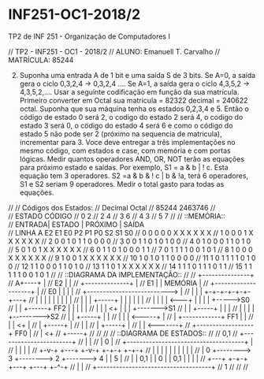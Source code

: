 # INF251-OC1-2018/2
TP2 de INF 251 - Organização de Computadores I

// TP2 - INF251 - OC1 - 2018/2
// ALUNO: Emanuell T. Carvalho
// MATRÍCULA: 85244

2) Suponha uma entrada A de 1 bit e uma saída S de 3 bits. Se A=0, a saída gera o ciclo 0,3,2,4 → 0,3,2,4 …. Se A=1, a saída gera o ciclo 4,3,5,2 → 4,3,5,2,.... 
Usar a seguinte codificação em função da sua matricula. Primeiro converter em Octal sua matricula = 82322 decimal = 240622 octal. Suponha que sua máquina tenha os estados 0,2,3,4 e 5. Então o código de estado 0 será 2, o codigo do estado 2 será 4, o codigo do estado 3 será  0, o código do estado 4 será 6 e como o código do estado 5 não pode ser 2 (próximo na sequencia de matricula), incrementar para 3.  Voce deve entregar a três implementações no mesmo código, com estados e case, com memória e com portas lógicas. Medir quantos operadores AND, OR, NOT terão as equações para próximo estado e saídas. Por exemplo,  S1 = a & b | ! c. Esta equação tem 3 operadores. S2 =a & b &  ! c | b & !a, terá 6 operadores, S1 e S2 seriam 9 operadores. Medir o total gasto para todas as equações.

//
//  Códigos dos Estados:
//  Decimal	    Octal
//  85244	    2463746
//  	
//  ESTADO	CÓDIGO
//    0	      2
//    2 	  4
//    3	      6
//    4	      3
//    5	      7
//
//      	::MEMÓRIA::									
//  	ENTRADA|  ESTADO   |  PRÓXIMO  |  SAÍDA		
//  LINHA	A	E2	E1	E0	P2	P1	P0	S2	S1	S0
//    0	    0	0	0	0	X	X	X	X	X	X
//    1	    0	0	0	1	X	X	X	X	X	X
//    2	    0	0	1	0	1	1	0	0	0	0
//    3	    0	0	1	1	0	1	0	1	0	0
//    4	    0	1	0	0	0	1	1	0	1	0
//    5	    0	1	0	1	X	X	X	X	X	X
//    6	    0	1	1	0	1	0	0	0	1	1
//    7	    0	1	1	1	1	0	0	1	0	1
//    8	    1	0	0	0	X	X	X	X	X	X
//    9	    1	0	0	1	X	X	X	X	X	X
//   10	    1	0	1	0	1	1	0	0	0	0
//   11	    1	0	1	1	1	1	0	1	0	0
//   12	    1	1	0	0	0	1	1	0	1	0
//   13	    1	1	0	1	X	X	X	X	X	X
//   14	    1	1	1	0	1	1	1	0	1	1
//   15	    1	1	1	1	1	0	0	1	0	1
//
//      ::DIAGRAMA DA IMPLEMENTAÇÃO::
//
//                             +---------------+
//                       A+----+               |
//               E2            |               |
//              +--------------+               |
//         E1   |              |    MEMÓRIA    |
//        +--------------------+               |
//   E0   |     |              |               |
//  +-------------------------->               |
//  |     |     |              +-+-+-+-+-+-+---+
//  |     |     |                | | | | | |
//  |     |     |      +-----+   | | | | | |
//  |     |     |      |     <---+ | | | | +----->S0
//  |     |     +------+ FF2 |     | | | |
//  |     |            |    <+     | | | +------->S1
//  |     |            +-----+     | | |
//  |     |                        | | +--------->S2
//  |     |            +-----+     | |
//  |     |            |     <-----+ |
//  |     +------------+ FF1 |       |
//  |                  |    <+       |
//  |                  +-----+       |
//  |                                |
//  |                  +-----+       |
//  |                  |     <-------+
//  +------------------+ FF0 |
//                     |    <+
//                     +-----+
//
//
//
//      ::DIAGRAMA DE ESTADOS::
//
//                                                0,1
//                              +-----------------------+
//                              |                       |
//                              |      0                |
//    +-------------------------------------+           |
//    |                         |           |           |
//  +-v-+        +---+        +-v-+       +-+-+       +-+-+
//  |   |        |   |        |   |       |   |       |   |
//  | 0 +--------> 3 +--------> 2 +-------> 4 |       | 5 |
//  |   |  0,1   |   |   0    |   |  0,1  |   |       |   |
//  +---+        +-+-+        +---+       +---+       +-^-+
//                 |                                    |
//                 +------------------------------------+
//                      1
//
//
//
